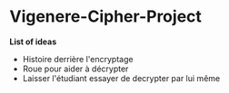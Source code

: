 # Vigenere-Cipher-Project

**List of ideas**

- Histoire derrière l'encryptage
- Roue pour aider à décrypter
- Laisser l'étudiant essayer de decrypter par lui même
